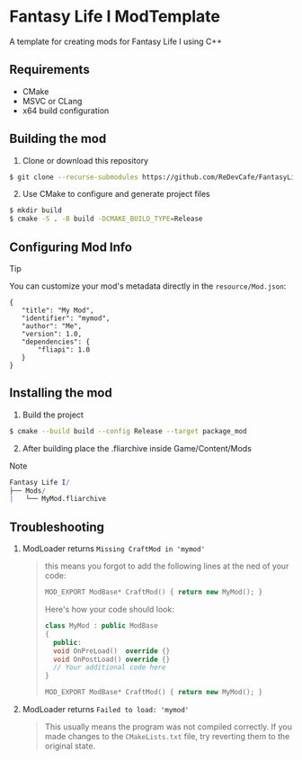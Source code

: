 # Fantasy Life I  ModTemplate
A template for creating mods for Fantasy Life I using C++

## Requirements
- CMake 
- MSVC or CLang
- x64 build configuration

## Building the mod
1. Clone or download this repository
```bash
$ git clone --recurse-submodules https://github.com/ReDevCafe/FantasyLifeI-ModTemplate MyMod
``` 

2. Use CMake to configure and generate project files
```bash
$ mkdir build
$ cmake -S . -B build -DCMAKE_BUILD_TYPE=Release
```

## Configuring Mod Info
> [!TIP]
> You can customize your mod's metadata directly in the `resource/Mod.json`:
> ```jsonc
>{
>    "title": "My Mod",
>    "identifier": "mymod",
>    "author": "Me",
>    "version": 1.0,
>    "dependencies": {
>        "fliapi": 1.0
>    }
> }
>

## Installing the mod
1. Build the project
```bash
$ cmake --build build --config Release --target package_mod
```
2. After building place the .fliarchive inside Game/Content/Mods

> [!NOTE]  
> ```mathematica
> Fantasy Life I/
> ├── Mods/
> |   └── MyMod.fliarchive
> ```

## Troubleshooting
1. ModLoader returns `Missing CraftMod in 'mymod'`
    > this means you forgot to add the following lines at the ned of your code:
    > ```cpp
    > MOD_EXPORT ModBase* CraftMod() { return new MyMod(); }
    > ```
    > Here's how your code should look:
    > ```cpp
    > class MyMod : public ModBase
    > {
    >   public:
    >   void OnPreLoad()  override {}
    >   void OnPostLoad() override {}
    >   // Your additional code here
    > }
    > 
    > MOD_EXPORT ModBase* CraftMod() { return new MyMod(); }
    > ```

2. ModLoader returns `Failed to load: 'mymod'`
    > This usually means the program was not compiled correctly. If you made changes to the `CMakeLists.txt` file, try reverting them to the original state.